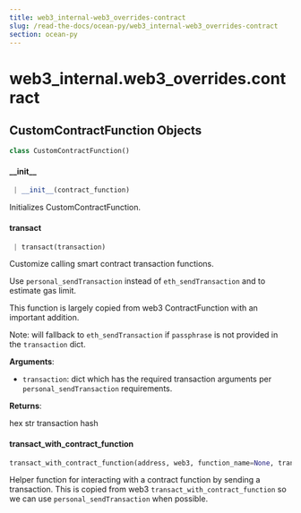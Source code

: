 ```yaml
---
title: web3_internal-web3_overrides-contract
slug: /read-the-docs/ocean-py/web3_internal-web3_overrides-contract
section: ocean-py
---
```

<a name="web3_internal.web3_overrides.contract"></a>
# web3\_internal.web3\_overrides.contract

<a name="web3_internal.web3_overrides.contract.CustomContractFunction"></a>
## CustomContractFunction Objects

```python
class CustomContractFunction()
```

<a name="web3_internal.web3_overrides.contract.CustomContractFunction.__init__"></a>
#### \_\_init\_\_

```python
 | __init__(contract_function)
```

Initializes CustomContractFunction.

<a name="web3_internal.web3_overrides.contract.CustomContractFunction.transact"></a>
#### transact

```python
 | transact(transaction)
```

Customize calling smart contract transaction functions.

Use `personal_sendTransaction` instead of `eth_sendTransaction` and to estimate gas limit.

This function is largely copied from web3 ContractFunction with an important addition.

Note: will fallback to `eth_sendTransaction` if `passphrase` is not provided in the
`transaction` dict.

**Arguments**:

- `transaction`: dict which has the required transaction arguments per
`personal_sendTransaction` requirements.

**Returns**:

hex str transaction hash

<a name="web3_internal.web3_overrides.contract.transact_with_contract_function"></a>
#### transact\_with\_contract\_function

```python
transact_with_contract_function(address, web3, function_name=None, transaction=None, contract_abi=None, fn_abi=None, *args, **kwargs, *, ,)
```

Helper function for interacting with a contract function by sending a
transaction. This is copied from web3 `transact_with_contract_function`
so we can use `personal_sendTransaction` when possible.

